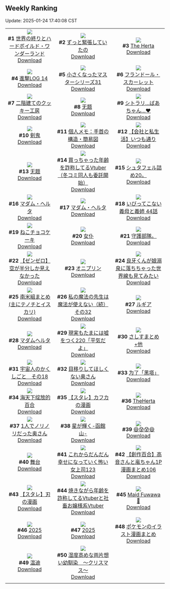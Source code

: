 ## Weekly Ranking
Update: 2025-01-24 17:40:08 CST

|      |      |      |
| :----: | :----: | :----: |
| ![](https://i.pixiv.re/c/240x480/img-master/img/2025/01/17/22/14/55/126310510_p0_master1200.jpg)<br>**#1** [世界の終りとハードボイルド・ワンダーランド](https://www.pixiv.net/artworks/126310510)<br>[Download](https://i.pixiv.re/img-original/img/2025/01/17/22/14/55/126310510_p0.jpg) | ![](https://i.pixiv.re/c/240x480/img-master/img/2025/01/18/19/33/58/126338307_p0_master1200.jpg)<br>**#2** [ずっと緊張していたの](https://www.pixiv.net/artworks/126338307)<br>[Download](https://i.pixiv.re/img-original/img/2025/01/18/19/33/58/126338307_p0.jpg) | ![](https://i.pixiv.re/c/240x480/img-master/img/2025/01/18/02/35/02/126317423_p0_master1200.jpg)<br>**#3** [The Herta](https://www.pixiv.net/artworks/126317423)<br>[Download](https://i.pixiv.re/img-original/img/2025/01/18/02/35/02/126317423_p0.png) |
| ![](https://i.pixiv.re/c/240x480/img-master/img/2025/01/19/10/25/52/126359047_p0_master1200.jpg)<br>**#4** [進撃LOG 14](https://www.pixiv.net/artworks/126359047)<br>[Download](https://i.pixiv.re/img-original/img/2025/01/19/10/25/52/126359047_p0.jpg) | ![](https://i.pixiv.re/c/240x480/img-master/img/2025/01/17/00/10/16/126285203_p0_master1200.jpg)<br>**#5** [小さくなったマスターシリーズ31](https://www.pixiv.net/artworks/126285203)<br>[Download](https://i.pixiv.re/img-original/img/2025/01/17/00/10/16/126285203_p0.jpg) | ![](https://i.pixiv.re/c/240x480/img-master/img/2025/01/18/00/00/29/126314184_p0_master1200.jpg)<br>**#6** [フランドール・スカーレット](https://www.pixiv.net/artworks/126314184)<br>[Download](https://i.pixiv.re/img-original/img/2025/01/18/00/00/29/126314184_p0.png) |
| ![](https://i.pixiv.re/c/240x480/img-master/img/2025/01/17/07/30/02/126292401_p0_master1200.jpg)<br>**#7** [二階建てのクッキー工房](https://www.pixiv.net/artworks/126292401)<br>[Download](https://i.pixiv.re/img-original/img/2025/01/17/07/30/02/126292401_p0.jpg) | ![](https://i.pixiv.re/c/240x480/img-master/img/2025/01/19/01/32/08/126351103_p0_master1200.jpg)<br>**#8** [无题](https://www.pixiv.net/artworks/126351103)<br>[Download](https://i.pixiv.re/img-original/img/2025/01/19/01/32/08/126351103_p0.jpg) | ![](https://i.pixiv.re/c/240x480/img-master/img/2025/01/18/00/00/16/126314112_p0_master1200.jpg)<br>**#9** [シトラリ…ばあちゃん…♥](https://www.pixiv.net/artworks/126314112)<br>[Download](https://i.pixiv.re/img-original/img/2025/01/18/00/00/16/126314112_p0.png) |
| ![](https://i.pixiv.re/c/240x480/img-master/img/2025/01/19/00/00/09/126347809_p0_master1200.jpg)<br>**#10** [剣鬼](https://www.pixiv.net/artworks/126347809)<br>[Download](https://i.pixiv.re/img-original/img/2025/01/19/00/00/09/126347809_p0.jpg) | ![](https://i.pixiv.re/c/240x480/img-master/img/2025/01/18/06/00/09/126321310_p0_master1200.jpg)<br>**#11** [個人メモ：手首の構造・簡易図](https://www.pixiv.net/artworks/126321310)<br>[Download](https://i.pixiv.re/img-original/img/2025/01/18/06/00/09/126321310_p0.jpg) | ![](https://i.pixiv.re/c/240x480/img-master/img/2025/01/17/12/00/22/126296043_p0_master1200.jpg)<br>**#12** [【会社と私生活】いつも通り](https://www.pixiv.net/artworks/126296043)<br>[Download](https://i.pixiv.re/img-original/img/2025/01/17/12/00/22/126296043_p0.jpg) |
| ![](https://i.pixiv.re/c/240x480/img-master/img/2025/01/19/01/28/23/126351012_p0_master1200.jpg)<br>**#13** [无题](https://www.pixiv.net/artworks/126351012)<br>[Download](https://i.pixiv.re/img-original/img/2025/01/19/01/28/23/126351012_p0.jpg) | ![](https://i.pixiv.re/c/240x480/img-master/img/2025/01/18/21/09/17/126341622_p0_master1200.jpg)<br>**#14** [買っちゃった年齢を詐称してるVtuber（冬コミ同人も委託開始）](https://www.pixiv.net/artworks/126341622)<br>[Download](https://i.pixiv.re/img-original/img/2025/01/18/21/09/17/126341622_p0.png) | ![](https://i.pixiv.re/c/240x480/img-master/img/2025/01/18/23/07/20/126345932_p0_master1200.jpg)<br>**#15** [シュタフェル詰め20。](https://www.pixiv.net/artworks/126345932)<br>[Download](https://i.pixiv.re/img-original/img/2025/01/18/23/07/20/126345932_p0.png) |
| ![](https://i.pixiv.re/c/240x480/img-master/img/2025/01/18/16/25/27/126332903_p0_master1200.jpg)<br>**#16** [マダム・ヘルタ](https://www.pixiv.net/artworks/126332903)<br>[Download](https://i.pixiv.re/img-original/img/2025/01/18/16/25/27/126332903_p0.jpg) | ![](https://i.pixiv.re/c/240x480/img-master/img/2025/01/18/00/00/06/126314051_p0_master1200.jpg)<br>**#17** [マダム・ヘルタ](https://www.pixiv.net/artworks/126314051)<br>[Download](https://i.pixiv.re/img-original/img/2025/01/18/00/00/06/126314051_p0.png) | ![](https://i.pixiv.re/c/240x480/img-master/img/2025/01/18/00/02/25/126314480_p0_master1200.jpg)<br>**#18** [いびってこない義母と義姉 44話](https://www.pixiv.net/artworks/126314480)<br>[Download](https://i.pixiv.re/img-original/img/2025/01/18/00/02/25/126314480_p0.jpg) |
| ![](https://i.pixiv.re/c/240x480/img-master/img/2025/01/19/20/30/04/126375496_p0_master1200.jpg)<br>**#19** [ねこチョコケーキ](https://www.pixiv.net/artworks/126375496)<br>[Download](https://i.pixiv.re/img-original/img/2025/01/19/20/30/04/126375496_p0.png) | ![](https://i.pixiv.re/c/240x480/img-master/img/2025/01/17/13/09/34/126297216_p0_master1200.jpg)<br>**#20** [女仆](https://www.pixiv.net/artworks/126297216)<br>[Download](https://i.pixiv.re/img-original/img/2025/01/17/13/09/34/126297216_p0.jpg) | ![](https://i.pixiv.re/c/240x480/img-master/img/2025/01/18/06/14/33/126321520_p0_master1200.jpg)<br>**#21** [守護部隊。](https://www.pixiv.net/artworks/126321520)<br>[Download](https://i.pixiv.re/img-original/img/2025/01/18/06/14/33/126321520_p0.jpg) |
| ![](https://i.pixiv.re/c/240x480/img-master/img/2025/01/18/18/53/34/126336984_p0_master1200.jpg)<br>**#22** [【ゼンゼロ】空が半分しか見えなかった](https://www.pixiv.net/artworks/126336984)<br>[Download](https://i.pixiv.re/img-original/img/2025/01/18/18/53/34/126336984_p0.jpg) | ![](https://i.pixiv.re/c/240x480/img-master/img/2025/01/19/09/28/45/126318622_p0_master1200.jpg)<br>**#23** [オニプリン](https://www.pixiv.net/artworks/126318622)<br>[Download](https://i.pixiv.re/img-original/img/2025/01/19/09/28/45/126318622_p0.jpg) | ![](https://i.pixiv.re/c/240x480/img-master/img/2025/01/18/00/00/11/126314087_p0_master1200.jpg)<br>**#24** [良牙くんが娘溺泉に落ちちゃった世界線も見てみたい](https://www.pixiv.net/artworks/126314087)<br>[Download](https://i.pixiv.re/img-original/img/2025/01/18/00/00/11/126314087_p0.jpg) |
| ![](https://i.pixiv.re/c/240x480/img-master/img/2025/01/18/15/41/43/126331794_p0_master1200.jpg)<br>**#25** [南米組まとめ(主にテノチとイスカリ)](https://www.pixiv.net/artworks/126331794)<br>[Download](https://i.pixiv.re/img-original/img/2025/01/18/15/41/43/126331794_p0.jpg) | ![](https://i.pixiv.re/c/240x480/img-master/img/2025/01/18/00/01/09/126314318_p0_master1200.jpg)<br>**#26** [私の魔法の先生は魔法が使えない（続）その32](https://www.pixiv.net/artworks/126314318)<br>[Download](https://i.pixiv.re/img-original/img/2025/01/18/00/01/09/126314318_p0.jpg) | ![](https://i.pixiv.re/c/240x480/img-master/img/2025/01/19/00/45/45/126338333_p0_master1200.jpg)<br>**#27** [ルギア](https://www.pixiv.net/artworks/126338333)<br>[Download](https://i.pixiv.re/img-original/img/2025/01/19/00/45/45/126338333_p0.jpg) |
| ![](https://i.pixiv.re/c/240x480/img-master/img/2025/01/18/00/32/26/126315732_p0_master1200.jpg)<br>**#28** [マダムヘルタ](https://www.pixiv.net/artworks/126315732)<br>[Download](https://i.pixiv.re/img-original/img/2025/01/18/00/32/26/126315732_p0.jpg) | ![](https://i.pixiv.re/c/240x480/img-master/img/2025/01/19/18/00/08/126370064_p0_master1200.jpg)<br>**#29** [現実もたまには嘘をつく220「平気だよ」](https://www.pixiv.net/artworks/126370064)<br>[Download](https://i.pixiv.re/img-original/img/2025/01/19/18/00/08/126370064_p0.jpg) | ![](https://i.pixiv.re/c/240x480/img-master/img/2025/01/19/23/36/47/126383201_p0_master1200.jpg)<br>**#30** [さしすまとめ+他](https://www.pixiv.net/artworks/126383201)<br>[Download](https://i.pixiv.re/img-original/img/2025/01/19/23/36/47/126383201_p0.jpg) |
| ![](https://i.pixiv.re/c/240x480/img-master/img/2025/01/18/02/47/05/126318837_p0_master1200.jpg)<br>**#31** [宇宙人のかくしごと　その18](https://www.pixiv.net/artworks/126318837)<br>[Download](https://i.pixiv.re/img-original/img/2025/01/18/02/47/05/126318837_p0.png) | ![](https://i.pixiv.re/c/240x480/img-master/img/2025/01/18/00/05/01/126314692_p0_master1200.jpg)<br>**#32** [目移りしてほしくない奥さん](https://www.pixiv.net/artworks/126314692)<br>[Download](https://i.pixiv.re/img-original/img/2025/01/18/00/05/01/126314692_p0.jpg) | ![](https://i.pixiv.re/c/240x480/img-master/img/2025/01/18/02/32/02/126318568_p0_master1200.jpg)<br>**#33** [为了「黑塔」](https://www.pixiv.net/artworks/126318568)<br>[Download](https://i.pixiv.re/img-original/img/2025/01/18/02/32/02/126318568_p0.jpg) |
| ![](https://i.pixiv.re/c/240x480/img-master/img/2025/01/18/21/46/27/126342922_p0_master1200.jpg)<br>**#34** [海天下绽放的百合](https://www.pixiv.net/artworks/126342922)<br>[Download](https://i.pixiv.re/img-original/img/2025/01/18/21/46/27/126342922_p0.png) | ![](https://i.pixiv.re/c/240x480/img-master/img/2025/01/17/23/27/51/126312969_p0_master1200.jpg)<br>**#35** [【スタレ】カフカの漫画](https://www.pixiv.net/artworks/126312969)<br>[Download](https://i.pixiv.re/img-original/img/2025/01/17/23/27/51/126312969_p0.png) | ![](https://i.pixiv.re/c/240x480/img-master/img/2025/01/18/20/09/51/126339502_p0_master1200.jpg)<br>**#36** [TheHerta](https://www.pixiv.net/artworks/126339502)<br>[Download](https://i.pixiv.re/img-original/img/2025/01/18/20/09/51/126339502_p0.jpg) |
| ![](https://i.pixiv.re/c/240x480/img-master/img/2025/01/17/00/53/59/126284908_p0_master1200.jpg)<br>**#37** [1人でノリノリだった奥さん](https://www.pixiv.net/artworks/126284908)<br>[Download](https://i.pixiv.re/img-original/img/2025/01/17/00/53/59/126284908_p0.jpg) | ![](https://i.pixiv.re/c/240x480/img-master/img/2025/01/18/12/45/06/126328120_p0_master1200.jpg)<br>**#38** [星が輝く-函館山-](https://www.pixiv.net/artworks/126328120)<br>[Download](https://i.pixiv.re/img-original/img/2025/01/18/12/45/06/126328120_p0.jpg) | ![](https://i.pixiv.re/c/240x480/img-master/img/2025/01/18/12/13/12/126327454_p0_master1200.jpg)<br>**#39** [😄😰😰😄](https://www.pixiv.net/artworks/126327454)<br>[Download](https://i.pixiv.re/img-original/img/2025/01/18/12/13/12/126327454_p0.jpg) |
| ![](https://i.pixiv.re/c/240x480/img-master/img/2025/01/18/20/46/11/126340683_p0_master1200.jpg)<br>**#40** [舞台](https://www.pixiv.net/artworks/126340683)<br>[Download](https://i.pixiv.re/img-original/img/2025/01/18/20/46/11/126340683_p0.jpg) | ![](https://i.pixiv.re/c/240x480/img-master/img/2025/01/18/17/05/37/126333947_p0_master1200.jpg)<br>**#41** [これからだんだん幸せになっていく怖い女上司123](https://www.pixiv.net/artworks/126333947)<br>[Download](https://i.pixiv.re/img-original/img/2025/01/18/17/05/37/126333947_p0.jpg) | ![](https://i.pixiv.re/c/240x480/img-master/img/2025/01/18/00/33/01/126314377_p0_master1200.jpg)<br>**#42** [【創作百合】高音さんと嵐ちゃん1P漫画まとめ106](https://www.pixiv.net/artworks/126314377)<br>[Download](https://i.pixiv.re/img-original/img/2025/01/18/00/33/01/126314377_p0.jpg) |
| ![](https://i.pixiv.re/c/240x480/img-master/img/2025/01/19/21/17/05/126377479_p0_master1200.jpg)<br>**#43** [【スタレ】刃の漫画](https://www.pixiv.net/artworks/126377479)<br>[Download](https://i.pixiv.re/img-original/img/2025/01/19/21/17/05/126377479_p0.png) | ![](https://i.pixiv.re/c/240x480/img-master/img/2025/01/17/20/04/50/126306050_p0_master1200.jpg)<br>**#44** [焼きながら年齢を詐称してるVtuberと社畜お嬢様系Vtuber](https://www.pixiv.net/artworks/126306050)<br>[Download](https://i.pixiv.re/img-original/img/2025/01/17/20/04/50/126306050_p0.png) | ![](https://i.pixiv.re/c/240x480/img-master/img/2025/01/18/07/11/04/126322184_p0_master1200.jpg)<br>**#45** [Maid Fuwawa 💙](https://www.pixiv.net/artworks/126322184)<br>[Download](https://i.pixiv.re/img-original/img/2025/01/18/07/11/04/126322184_p0.png) |
| ![](https://i.pixiv.re/c/240x480/img-master/img/2025/01/17/07/46/12/126292632_p0_master1200.jpg)<br>**#46** [2025](https://www.pixiv.net/artworks/126292632)<br>[Download](https://i.pixiv.re/img-original/img/2025/01/17/07/46/12/126292632_p0.png) | ![](https://i.pixiv.re/c/240x480/img-master/img/2025/01/17/00/00/16/126284535_p0_master1200.jpg)<br>**#47** [2025](https://www.pixiv.net/artworks/126284535)<br>[Download](https://i.pixiv.re/img-original/img/2025/01/17/00/00/16/126284535_p0.png) | ![](https://i.pixiv.re/c/240x480/img-master/img/2025/01/17/00/02/33/126284838_p0_master1200.jpg)<br>**#48** [ポケモンのイラスト漫画まとめ](https://www.pixiv.net/artworks/126284838)<br>[Download](https://i.pixiv.re/img-original/img/2025/01/17/00/02/33/126284838_p0.jpg) |
| ![](https://i.pixiv.re/c/240x480/img-master/img/2025/01/18/14/23/41/126330074_p0_master1200.jpg)<br>**#49** [温迪](https://www.pixiv.net/artworks/126330074)<br>[Download](https://i.pixiv.re/img-original/img/2025/01/18/14/23/41/126330074_p0.jpg) | ![](https://i.pixiv.re/c/240x480/img-master/img/2025/01/18/19/52/13/126338831_p0_master1200.jpg)<br>**#50** [湿度高めな両片想い幼馴染　〜クリスマス〜](https://www.pixiv.net/artworks/126338831)<br>[Download](https://i.pixiv.re/img-original/img/2025/01/18/19/52/13/126338831_p0.png) |
|      |
